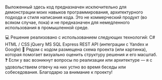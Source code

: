 Выложенный здесь код предназначен исключительно для демонстрации моих навыков программирования, архитектурного подхода и стиля написания кода.
Это не коммерческий продукт (во всяком случае, пока) и не предназначен для немедленного использования в промышленной среде.

💻 Решение реализовано с использованием следующих технологий:
    C#
    HTML / CSS
    jQuery
    MS SQL Express
    REST API (интеграции с Yandex и Google)
🧩 Рядом с кодом размещена схема проекта (или картинка), которая помогает визуально оценить структуру решения и его масштаб.
❓ Если у вас возникнут вопросы по реализации или архитектуре — я с удовольствием отвечу на них устно во время беседы или собеседования.
Благодарю за внимание к проекту!
